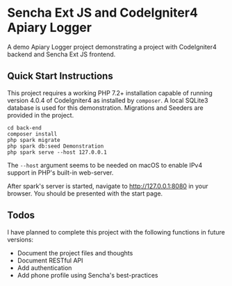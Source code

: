 # Sencha Ext JS and CodeIgniter4 Apiary Logger
A demo Apiary Logger project demonstrating a project with CodeIgniter4 backend and Sencha Ext JS frontend.

## Quick Start Instructions

This project requires a working PHP 7.2+ installation capable of running version 4.0.4 of CodeIgniter4 as installed by ``composer``. A local SQLite3 database is used for this demonstration. Migrations and Seeders are provided in the project.

```
cd back-end
composer install
php spark migrate
php spark db:seed Demonstration
php spark serve --host 127.0.0.1
```

The ``--host`` argument seems to be needed on macOS to enable IPv4 support in PHP's built-in web-server. 

After spark's server is started, navigate to http://127.0.0.1:8080 in your browser. You should be presented with the start page.

## Todos

I have planned to complete this project with the following functions in future versions:

* Document the project files and thoughts
* Document RESTful API
* Add authentication
* Add phone profile using Sencha's best-practices
